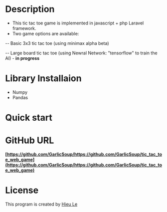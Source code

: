 # Description
- This tic tac toe game is implemented in javascript + php Laravel framework.
- Two game options are available:

-- Basic 3x3 tic tac toe (using minimax alpha beta)

-- Large board tic tac toe (using Newral Network: "tensorflow" to train the AI) - **in progress**


# Library Installaion
- Numpy
- Pandas

# Quick start

# GitHub URL
**[https://github.com/GarlicSoup/https://github.com/GarlicSoup/tic_tac_toe_web_game](https://github.com/GarlicSoup/https://github.com/GarlicSoup/tic_tac_toe_web_game)**

# License
This program is created by [Hieu Le](https://github.com/GarlicSoup)
